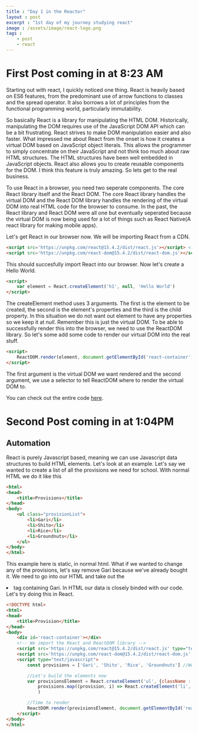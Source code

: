 ```yaml
---
title : "Day 1 in the Reactor"
layout : post
excerpt : "1st day of my journey studying react"
image : /assets/image/react-logo.png
tags : 
    - post
    - react
---
```

# First Post coming in at 8:23 AM

Starting out with react, I quickly noticed one thing. React is heavily based on ES6 features, from the predominant use of arrow functions to classes and the spread operator. It also borrows a lot of principles from the functional programming world, particularly immutability.


So basically React is a library for manipulating the HTML DOM. Historically, manipulating the DOM requires use of the JavaScript DOM API which can be a bit frustrating. React strives to make DOM manipulation easier and also faster. What impressed me about React from the onset is how it creates a virtual DOM based on JavaScript object literals. This allows the programmer to simply concentrate on their JavaScript and not think too much about raw HTML structures. The HTML structures have been well embedded in JavaScript objects. React also allows you to create reusable components for the DOM. I think this feature is truly amazing.
So lets get to the real business.


To use React in a browser, you need two seperate components. The core React library itself and the React DOM. The core React library handles the virtual DOM and the React DOM library handles the rendering of the virtual DOM into real HTML code for the browser to consume. In the past, the React library and React DOM were all one but eventually seperated because the virtual DOM is now being used for a lot of things such as React Native(A react library for making mobile apps). 


Let's get React in our browser now. We will be importing React from a CDN.
``` html
<script src='https://unpkg.com/react@15.4.2/dist/react.js'></script> <!-- The core library -->
<script src='https://unpkg.com/react-dom@15.4.2/dist/react-dom.js'></script><!-- The rendering library -->
```

This should succesfully import React into our browser. Now let's create a Hello World.


```html
<script>
	var element = React.createElement('h1', null, 'Hello World')
</script>
```

The createElement method uses 3 arguments. The first is the element to be created, the second is the element's properties and the third is the child property. In this situation we do not want out element to have any properties so we keep it at *null*. Remember this is just the virtual DOM. To be able to successfully render this into the browser, we need to use the ReactDOM library. So let's some add some code to render our virtual DOM into the real stuff. 

```html
<script>
	ReactDOM.render(element, document.getElementById('react-container');
</script>
```

The first argument is the virtual DOM we want rendered and the second argument, we use a selector to tell ReactDOM where to render the virtual DOM to.

You can check out the entire code [here](https://gist.github.com/raajable/c29750b60ce39641e71e77c28cb942ec).

# Second Post coming in at 1:04PM
## Automation
React is purely Javascript based, meaning we can use Javascript data structures to build HTML elements. Let's look at an example. Let's say we wanted to create a list of all the provisions we need for school. With normal HTML we do it like this
```html
<html>
<head>
	<title>Provisions</title>
</head>
<body>
	<ul class="provisionList">
		<li>Gari</li>
		<li>Shito</li>
		<li>Rice</li>
		<li>Groundnuts</li>
	</ul>
</body>
</html>
```

This example here is static, in normal html. What if we wanted to change any of the provisions, let's say remove Gari because we've already bought it. We need to go into our HTML and take out the *<li>* tag containing Gari. In HTML our data is closely binded with our code. Let's try doing this in React.

```html
<!DOCTYPE html>
<html>
<head>
	<title>Provision</title>
</head>
<body>
	<div id='react-container'></div>
	<!-- We import the React and ReactDOM library -->
	<script src='https://unpkg.com/react@15.4.2/dist/react.js' type="text/javascript"></script>
	<script src='https://unpkg.com/react-dom@15.4.2/dist/react-dom.js' type="text/javascript"></script>
	<script type="text/javascript">
		const provisions = ['Gari', 'Shito', 'Rice', 'Groundnuts'] //We create a data structure to hold our provisions

		//Let's build the elements now
		var provisionsElement = React.createElement('ul', {className : 'provisionsElement'}, 
            provisions.map((provision, i) => React.createElement('li', {className : i}, provision))
			)

		//Time to render
		ReactDOM.render(provisionsElement, document.getElementById('react-container'));
	</script>
</body>
</html>
```